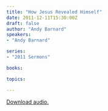 ```yaml
---
title: "How Jesus Revealed Himself"
date: 2011-12-11T15:30:00Z
draft: false
author: "Andy Barnard"
speakers:
- "Andy Barnard"

series:
- "2011 Sermons"

books:

topics:

---
```

[Download audio.](https://s3.amazonaws.com/highway/sermons/2011_12/11pm_How_Jesus_Revealed_Himself.mp3)